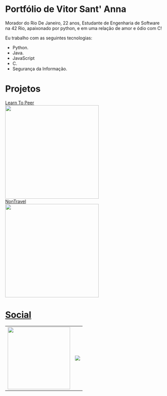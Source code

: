 # Portfólio de Vitor Sant' Anna 
Morador do Rio De Janeiro, 22 anos, Estudante de Engenharia de Software na 42 Rio, apaixonado por python, e em uma relação de amor e ódio com C!

Eu trabalho com as seguintes tecnologias:
- Python.
- Java.
- JavaScript 
- C.
- Segurança da Informação.

# Projetos 

<a href="https://github.com/luizlcezario/MicrosoftHackathon">Learn To Peer<br><img width=300 height=300 src="https://i.ibb.co/vsNkzn9/Screenshot-20221113-134421-045.png" >
<br>
<a href="https://github.com/vitorsantanna2/project">NonTravel<br><img width=300 height=300 src="https://user-images.githubusercontent.com/79846426/202924989-dcd424c3-c726-4fb5-941e-4152ed36e022.png" >

# Social 
<table>
<tr>
  <td>
    <img width=200 height=200 src="https://encrypted-tbn0.gstatic.com/images?q=tbn:ANd9GcSSO_Gmh11VEDFRBYeuH0ZOTelF591p4o1KEjNQ2WA9nxENCrtiLgVmaySG&s=10" href="instagram.com/vitor.santanna2"> </td>
  <td>
<img src="https://img.shields.io/badge/linkedin-%230077B5.svg?style=for-the-badge&logo=linkedin&logoColor=white" href="https://www.linkedin.com/in/vitorsantanna2/"> </td>
 </tr>
  </table>

